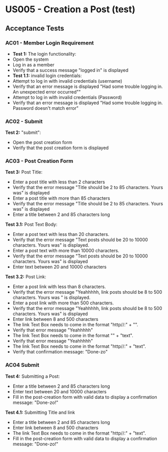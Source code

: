 # US005 - Creation a Post (test) 

## Acceptance Tests

###  AC01 - Member Login Requirement
* **Test 1:** The login functionality:
* Open the system
* Log in as a member
* Verify that a success message "logged in" is displayed
* **Test 1.1:** invalid login credentials:
* Attempt to log in with invalid credentials (username)
* Verify that an error message is displayed "Had some trouble logging in. An unexpected error occurred"" 
* Attempt to log in with invalid credentials (Password)
* Verify that an error message is displayed "Had some trouble logging in. Password doesn't match error"

### AC02 - Submit
**Test 2:**  "submit":
* Open the post creation form
* Verify that the post creation form is displayed

### AC03 - Post Creation Form
**Test 3:** Post Title:

* Enter a post title with less than 2 characters
* Verify that the error message "Title should be 2 to 85 characters. Yours was" is displayed
* Enter a post title with more than 85 characters
* Verify that the error message "Title should be 2 to 85 characters. Yours was" is displayed
* Enter a title between 2 and 85 characters long


 **Test 3.1:**  Post Text Body:

* Enter a post text with less than 20 characters.
* Verify that the error message "Text posts should be 20 to 10000 characters. Yours was" is displayed.
* Enter a post text with more than 10000 characters.
* Verify that the error message "Text posts should be 20 to 10000 characters. Yours was" is displayed
* Enter text between 20 and 10000 characters

**Test 3.2:** Post Link:
* Enter a post link with less than 8 characters.
* Verify that the error message "Yeahhhhh, link posts should be 8 to 500 characters. Yours was " is displayed.
* Enter a post link with more than 500 characters.
* Verify that the error message "Yeahhhhh, link posts should be 8 to 500 characters. Yours was" is displayed
* Enter link between 8 and 500 characters
* The link Text Box needs to come in the format "http//:" + "". 
* Verify that error message "Yeahhhhh"
* The link Text Box needs to come in the format "" + "text". 
* Verify that error message "Yeahhhhh"
* The link Text Box needs to come in the format "http//:" + "text". 
* Verify that confirmation message: "Done-zo"

### AC04 Submit
**Test 4:** Submitting a Post:
* Enter a title between 2 and 85 characters long
* Enter text between 20 and 10000 characters 
* Fill in the post-creation form with valid data to display a confirmation message: "Done-zo!"

**Test 4.1:** Submitting Title and link

* Enter a title between 2 and 85 characters long
* Enter link between 8 and 500 characters 
* The link Text Box needs to come in the format "http//:" + "text". 
* Fill in the post-creation form with valid data to display a confirmation message: "Done-zo!"